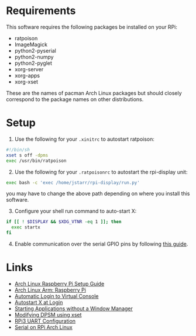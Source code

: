 Requirements
============
This software requires the following packages be installed on your RPi:
* ratpoison
* ImageMagick
* python2-pyserial
* python2-numpy
* python2-pyglet
* xorg-server
* xorg-apps
* xorg-xset

These are the names of pacman Arch Linux packages but should closely correspond to the package names on other distributions.

Setup
=====
1. Use the following for your `.xinitrc` to autostart ratpoison:

```bash
#!/bin/sh
xset s off -dpms
exec /usr/bin/ratpoison
```

2. Use the following for your `.ratpoisonrc` to autostart the rpi-display unit:

```bash
exec bash -c 'exec /home/jstarr/rpi-display/run.py'
```

you may have to change the above path depending on where you install this software.

3. Configure your shell run command to auto-start X:

```bash
if [[ ! $DISPLAY && $XDG_VTNR -eq 1 ]]; then
  exec startx
fi
```

4. Enable communication over the serial GPIO pins by following [this guide](http://logicalgenetics.com/serial-on-raspberry-pi-arch-linux/).

Links
=====

* [Arch Linux Raspberry Pi Setup Guide](https://github.com/phortx/Raspberry-Pi-Setup-Guide)
* [Arch Linux Arm: Raspberry Pi](https://archlinuxarm.org/platforms/armv6/raspberry-pi)
* [Automatic Login to Virtual Console](https://wiki.archlinux.org/index.php/getty#Automatic_login_to_virtual_console)
* [Autostart X at Login](https://wiki.archlinux.org/index.php/Xinit#Autostart_X_at_login)
* [Starting Applications without a Window Manager](https://wiki.archlinux.org/index.php/Xinit#Starting_applications_without_a_window_manager)
* [Modifying DPSM using xset](https://wiki.archlinux.org/index.php/Display_Power_Management_Signaling#Modifying_DPMS_and_screensaver_settings_using_xset)
* [RPi3 UART Configuration](https://www.raspberrypi.org/documentation/configuration/uart.md)
* [Serial on RPi Arch Linux](http://logicalgenetics.com/serial-on-raspberry-pi-arch-linux/)
